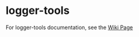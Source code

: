 logger-tools
============

For logger-tools documentation, see the [Wiki Page](https://github.com/OpenHFT/Chronicle-Logger/wiki/logger-tools)
